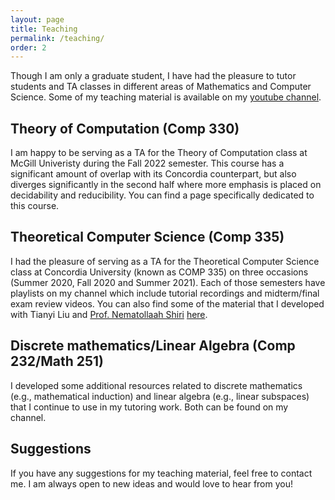 ```yaml
---
layout: page
title: Teaching
permalink: /teaching/
order: 2
---
```


Though I am only a graduate student, I have had the pleasure to tutor students and TA classes in different areas of Mathematics and Computer Science. Some of my teaching material is available on my [youtube channel](https://www.youtube.com/user/cesarespinoso/playlists).

## Theory of Computation (Comp 330)
I am happy to be serving as a TA for the Theory of Computation class at McGill Univeristy during the Fall 2022 semester. This course has a significant amount of overlap with its Concordia counterpart, but also diverges significantly in the second half where more emphasis is placed on decidability and reducibility. You can find a page specifically dedicated to this course.

## Theoretical Computer Science (Comp 335)
I had the pleasure of serving as a TA for the Theoretical Computer Science class at Concordia University (known as COMP 335) on three occasions (Summer 2020, Fall 2020 and Summer 2021). Each of those semesters have playlists on my channel which include tutorial recordings and midterm/final exam review videos. You can also find some of the material that I developed with Tianyi Liu and [Prof. Nematollaah Shiri](https://users.encs.concordia.ca/~shiri/) [here](https://drive.google.com/drive/folders/1JDx-N63TB6Ey59NOw2VOIpV4azLk9fo2?usp=sharing).

## Discrete mathematics/Linear Algebra (Comp 232/Math 251)
I developed some additional resources related to discrete mathematics (e.g., mathematical induction) and linear algebra (e.g., linear subspaces) that I continue to use in my tutoring work. Both can be found on my channel.

## Suggestions
If you have any suggestions for my teaching material, feel free to contact me. I am always open to new ideas and would love to hear from you!
